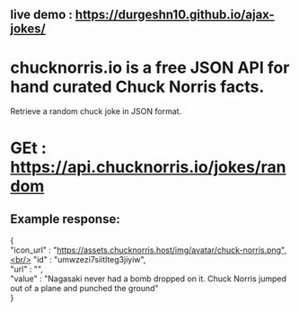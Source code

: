 ## live demo : https://durgeshn10.github.io/ajax-jokes/

# chucknorris.io is a free JSON API for hand curated Chuck Norris facts.

Retrieve a random chuck joke in JSON format.

# GEt : https://api.chucknorris.io/jokes/random

## Example response:

{<br/>
"icon_url" : "https://assets.chucknorris.host/img/avatar/chuck-norris.png",<br/>
"id" : "umwzezi7siitlteg3jiyiw",<br/>
"url" : "",<br/>
"value" : "Nagasaki never had a bomb dropped on it. Chuck Norris jumped out of a plane and punched the ground"<br/>
}
